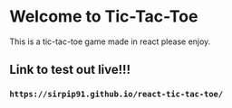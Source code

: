 # Welcome to Tic-Tac-Toe
This is a tic-tac-toe game made in react please enjoy.



## Link to test out live!!!

### `https://sirpip91.github.io/react-tic-tac-toe/`

